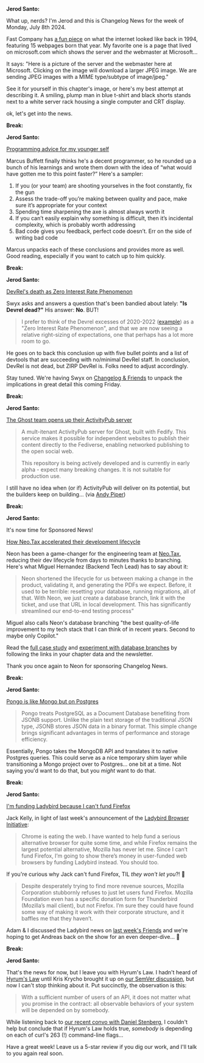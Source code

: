 **Jerod Santo:**

What up, nerds? I'm Jerod and this is Changelog News for the week of Monday, July 8th 2024.

Fast Company has [a fun piece](https://www.fastcompany.com/91140068/how-the-internet-went-mainstream-in-1994) on what the internet looked like back in 1994, featuring 15 webpages born that year. My favorite one is a page that lived on microsoft.com which shows _the_ server and _the_ webmaster at Microsoft...

It says: "Here is a picture of the server and the webmaster here at Microsoft. Clicking on the image will download a larger JPEG image. We are sending JPEG images with a MIME type/subtype of image/jpeg."

See it for yourself in this chapter's image, or here's my best attempt at describing it. A smiling, plump man in blue t-shirt and black shorts stands next to a white server rack housing a single computer and CRT display.

ok, let's get into the news.

**Break:**

**Jerod Santo:**

[Programming advice for my younger self](https://mbuffett.com/posts/programming-advice-younger-self/)

Marcus Buffett finally thinks he's a decent programmer, so he rounded up a bunch of his learnings and wrote them down with the idea of “what would have gotten me to this point faster?” Here's a sampler:

1. If you (or your team) are shooting yourselves in the foot constantly, fix the gun
2. Assess the trade-off you’re making between quality and pace, make sure it’s appropriate for your context
3. Spending time sharpening the axe is almost always worth it
4. If you can’t easily explain why something is difficult, then it’s incidental complexity, which is probably worth addressing
5. Bad code gives you feedback, perfect code doesn’t. Err on the side of writing bad code

Marcus unpacks each of these conclusions and provides more as well. Good reading, especially if you want to catch up to him quickly.

**Break:**

**Jerod Santo:**

[DevRel's death as Zero Interest Rate Phenomenon](https://dx.tips/zirp)

Swyx asks and answers a question that's been bandied about lately: **"Is Devrel dead?"** His answer: **No**. BUT!

> I prefer to think of the Devrel excesses of 2020-2022 ([example](https://www.swyx.io/measuring-devrel)) as a "Zero Interest Rate Phenomenon", and that we are now seeing a relative right-sizing of expectations, one that perhaps has a lot more room to go.

He goes on to back this conclusion up with five bullet points and a list of devtools that are succeeding with no/minimal DevRel staff. In conclusion, DevRel is not dead, but ZIRP DevRel is. Folks need to adjust accordingly.

Stay tuned. We're having Swyx on [Changelog & Friends](https://changelog.com/friends) to unpack the implications in great detail this coming Friday.

**Break:**

**Jerod Santo:**

[The Ghost team opens up their ActivityPub server](https://github.com/TryGhost/ActivityPub)

> A mult-itenant ActivityPub server for Ghost, built with Fedify. This service makes it possible for independent websites to publish their content directly to the Fediverse, enabling networked publishing to the open social web.
>
> This repository is being actively developed and is currently in early alpha - expect many breaking changes. It is not suitable for production use.

I still have no idea when (or if) ActivityPub will deliver on its potential, but the builders keep on building... (via [Andy Piper](https://macaw.social/@andypiper/112751208077594833))

**Break:**

**Jerod Santo:**

It's now time for Sponsored News!

[How Neo.Tax accelerated their development lifecycle](https://neon.tech/blog/from-days-to-minutes-how-neo-tax-accelerated-their-development-lifecycle)

Neon has been a game-changer for the engineering team at [Neo.Tax](https://www.neo.tax), reducing their dev lifecycle from days to minutes thanks to branching. Here's what Miguel Hernandez (Backend Tech Lead) has to say about it:

> Neon shortened the lifecycle for us between making a change in the product, validating it, and generating the PDFs we expect. Before, it used to be terrible: resetting your database, running migrations, all of that. With Neon, we just create a database branch, link it with the ticket, and use that URL in local development. This has significantly streamlined our end-to-end testing process”

Miguel also calls Neon's database branching "the best quality-of-life improvement to my tech stack that I can think of in recent years. Second to maybe only Copilot."

Read the [full case study](https://neon.tech/blog/from-days-to-minutes-how-neo-tax-accelerated-their-development-lifecycle) and [experiment with database branches](https://neon.tech/flow) by following the links in your chapter data and the newsletter.

Thank you once again to Neon for sponsoring Changelog News.

**Break:**

**Jerod Santo:**

[Pongo is like Mongo but on Postgres](https://github.com/event-driven-io/Pongo)

> Pongo treats PostgreSQL as a Document Database benefiting from JSONB support. Unlike the plain text storage of the traditional JSON type, JSONB stores JSON data in a binary format. This simple change brings significant advantages in terms of performance and storage efficiency.

Essentially, Pongo takes the MongoDB API and translates it to native Postgres queries. This could serve as a nice temporary shim layer while transitioning a Mongo project over to Postgres... one bit at a time. Not saying you'd want to do that, but you _might_ want to do that.

**Break:**

**Jerod Santo:**

[I'm funding Ladybird because I can't fund Firefox](http://jackkelly.name/blog/archives/2024/07/06/im_funding_ladybird_because_i_cant_fund_firefox/)

Jack Kelly, in light of last week's announcement of the [Ladybird Browser Initiative](https://ladybird.org/announcement.html):

> Chrome is eating the web. I have wanted to help fund a serious alternative browser for quite some time, and while Firefox remains the largest potential alternative, Mozilla has never let me. Since I can’t fund Firefox, I’m going to show there’s money in user-funded web browsers by funding Ladybird instead. You should too.

If you're curious why Jack can't fund Firefox, TIL _they won't let you_?! 🙈

> Despite desperately trying to find more revenue sources, Mozilla Corporation stubbornly refuses to just let users fund Firefox. Mozilla Foundation even has a specific donation form for Thunderbird (Mozilla’s mail client), but not Firefox. I’m sure they could have found some way of making it work with their corporate structure, and it baffles me that they haven’t.

Adam & I discussed the Ladybird news on [last week's Friends](https://changelog.com/friends/51) and we're hoping to get Andreas back on the show for an even deeper-dive... 🤞

**Break:**

**Jerod Santo:**

That's the news for now, but I leave you with Hyrum's Law. I hadn't heard of [Hyrum's Law](https://www.hyrumslaw.com/) until Kris Krycho brought it up on [our SemVer discussion](https://changelog.fm/597), but now I can't stop thinking about it. Put succinctly, the observation is this:

> With a sufficient number of users of an API,
> it does not matter what you promise in the contract:
> all observable behaviors of your system
> will be depended on by somebody.

While listening back to [our recent convo with Daniel Stenberg](https://changelog.com/friends/49), I couldn't help but conclude that if Hyrum's Law holds true, _somebody_ is depending on each of curl's 263 (!) command-line flags...

Have a great week! Leave us a 5-star review if you dig our work, and I'll talk to you again real soon.
